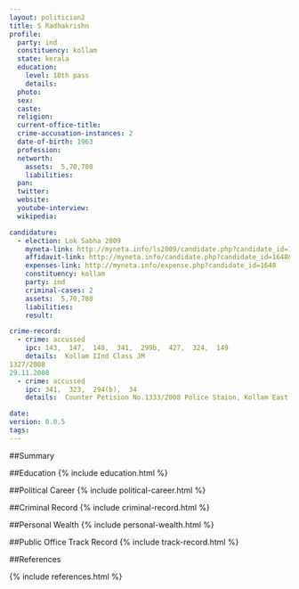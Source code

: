 ```yaml
---
layout: politician2
title: S Radhakrishn
profile: 
  party: ind
  constituency: kollam
  state: kerala
  education: 
    level: 10th pass
    details: 
  photo: 
  sex: 
  caste: 
  religion: 
  current-office-title: 
  crime-accusation-instances: 2
  date-of-birth: 1963
  profession: 
  networth: 
    assets:  5,70,780
    liabilities: 
  pan: 
  twitter: 
  website: 
  youtube-interview: 
  wikipedia: 

candidature: 
  - election: Lok Sabha 2009
    myneta-link: http://myneta.info/ls2009/candidate.php?candidate_id=1648
    affidavit-link: http://myneta.info/candidate.php?candidate_id=1648&scan=original
    expenses-link: http://myneta.info/expense.php?candidate_id=1648
    constituency: kollam 
    party: ind
    criminal-cases: 2
    assets:  5,70,780
    liabilities: 
    result:  

crime-record: 
  - crime: accussed
    ipc: 143,  147,  148,  341,  299b,  427,  324,  149
    details:  Kollam IInd Class JM
1327/2008
29.11.2008  
  - crime: accussed
    ipc: 341,  323,  294(b),  34
    details:  Counter Petision No.1333/2008 Police Staion, Kollam East.  

date: 
version: 0.0.5
tags: 
---
```

##Summary


##Education
{% include education.html %}


##Political Career
{% include political-career.html %}


##Criminal Record
{% include criminal-record.html %}


##Personal Wealth
{% include personal-wealth.html %}


##Public Office Track Record
{% include track-record.html %}


##References


{% include references.html %}